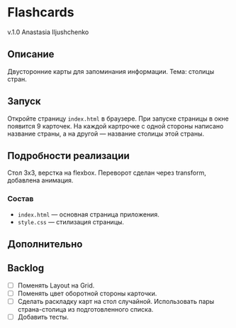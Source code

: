 # Flashcards
v.1.0 
Anastasia Iljushchenko

## Описание
Двусторонние карты для запоминания информации.
Тема: столицы стран.

## Запуск

Откройте страницу `index.html` в браузере.
При запуске страницы в окне появится 9 карточек. На каждой картрочке с одной стороны написано название страны, а на другой — название столицы этой страны.

## Подробности реализации

Стол 3х3, верстка на flexbox. Переворот сделан через transform, добавлена анимация.

### Состав
- `index.html` — основная страница приложения.
- `style.css` — стилизация страницы.

## Дополнительно


## Backlog

- [ ] Поменять Layout на Grid.
- [ ] Поменять цвет оборотной стороны карточки.
- [ ] Сделать раскладку карт на стол случайной. Использовать пары страна-столица из подготовленного списка.
- [ ] Добавить тесты.